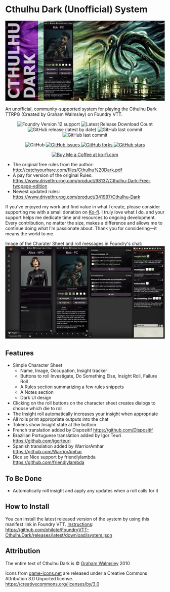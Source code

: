# Cthulhu Dark (Unofficial) System

![Cover](./assets/cover.webp)

An unofficial, community-supported system for playing the Cthulhu Dark TTRPG (Created by Graham Walmsley) on Foundry VTT.

<p align="center">
    <img alt="Foundry Version 12 support" src="https://img.shields.io/badge/Foundry-v12-informational">
    <img alt="Latest Release Download Count" src="https://img.shields.io/github/downloads/philote/cthulhudark/latest/total"> 
    <img alt="GitHub release (latest by date)" src="https://img.shields.io/github/v/release/philote/cthulhudark"> 
    <img alt="GitHub last commit" src="https://img.shields.io/github/last-commit/philote/cthulhudark">
    <img alt="GitHub last commit" src="https://img.shields.io/github/last-commit/philote/cthulhudark">
</p>
<p align="center">
    <img alt="GitHub" src="https://img.shields.io/github/license/philote/cthulhudark"> 
    <a href="https://github.com/philote/cthulhudark/issues">
        <img alt="GitHub issues" src="https://img.shields.io/github/issues/philote/cthulhudark">
    </a> 
    <a href="https://github.com/philote/cthulhudark/network">
        <img alt="GitHub forks" src="https://img.shields.io/github/forks/philote/cthulhudark">
    </a> 
    <a href="https://github.com/philote/cthulhudark/stargazers">
        <img alt="GitHub stars" src="https://img.shields.io/github/stars/philote/cthulhudark">
    </a>
</p>
<p align="center">
   	<a href='https://ko-fi.com/G2G3I91JQ' target='_blank'>
					<img height='36' style='border:0px;height:36px;' src='https://storage.ko-fi.com/cdn/kofi3.png?v=6' border='0' alt='Buy Me a Coffee at ko-fi.com' />
				</a>
</p>

- The original free rules from the author: http://catchyourhare.com/files/Cthulhu%20Dark.pdf
- A pay for version of the original Rules: https://www.drivethrurpg.com/product/98137/Cthulhu-Dark-Free-twopage-edition
- Newest updated rules: https://www.drivethrurpg.com/product/341997/Cthulhu-Dark

If you’ve enjoyed my work and find value in what I create, please consider supporting me with a small donation on [Ko-fi](https://ko-fi.com/G2G3I91JQ). I truly love what I do, and your support helps me dedicate time and resources to ongoing development. Every contribution, no matter the size, makes a difference and allows me to continue doing what I’m passionate about. Thank you for considering—it means the world to me.

Image of the Charater Sheet and roll messages in Foundry's chat:
![Screenshot](./assets/CD_screenshot.webp)

## Features

- Simple Character Sheet
  - Name, Image, Occupation, Insight tracker
  - Buttons to roll Investigate, Do Something Else, Insight Roll, Failure Roll
  - A Rules section summarizing a few rules snippets
  - A Notes section
  - Dark UI design
- Clicking on the roll buttons on the character sheet creates dialogs to choose which die to roll
- The Insight roll automatically increases your insight when appropriate
- All rolls print appropriate outputs into the chat
- Tokens show Insight state at the bottom
- French translation added by Dispositif https://github.com/Dispositif
- Brazilian Portuguese translation added by Igor Teuri https://github.com/igorteuri
- Spanish translation added by WarriorAmhar https://github.com/WarriorAmhar
- Dice so Nice support by friendlylambda https://github.com/friendlylambda

## To Be Done

- Automatically roll insight and apply any updates when a roll calls for it

## How to Install

You can install the latest released version of the system by using this manifest link in Foundry VTT. [Instructions](https://foundryvtt.com/article/tutorial/): https://github.com/philote/FoundryVTT-CthulhuDark/releases/latest/download/system.json

## Attribution
The entire text of Cthulhu Dark is © [Graham Walmsley](http://catchyourhare.com) 2010

Icons from [game-icons.net](http://game-icons.net) are released under a Creative Commons Attribution 3.0 Unported license. https://creativecommons.org/licenses/by/3.0
